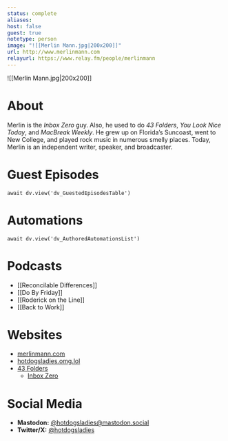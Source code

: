 ```yaml
---
status: complete
aliases: 
host: false
guest: true
notetype: person
image: "![[Merlin Mann.jpg|200x200]]"
url: http://www.merlinmann.com
relayurl: https://www.relay.fm/people/merlinmann
---
```


![[Merlin Mann.jpg|200x200]]

# About
Merlin is the _Inbox Zero_ guy. Also, he used to do _43 Folders_, _You Look Nice Today_, and _MacBreak Weekly_. He grew up on Florida’s Suncoast, went to New College, and played rock music in numerous smelly places. Today, Merlin is an independent writer, speaker, and broadcaster.

# Guest Episodes
```dataviewjs
await dv.view('dv_GuestedEpisodesTable')
```
# Automations
```dataviewjs
await dv.view('dv_AuthoredAutomationsList')
```

# Podcasts
- [[Reconcilable Differences]]
- [[Do By Friday]]
- [[Roderick on the Line]]
- [[Back to Work]]

# Websites
- [merlinmann.com](http://www.merlinmann.com/)
- [hotdogsladies.omg.lol](https://hotdogsladies.omg.lol/)
- [43 Folders](https://www.43folders.com)
	- [Inbox Zero](https://www.43folders.com/43-folders-series-inbox-zero)

# Social Media
- **Mastodon:** [@hotdogsladies@mastodon.social](https://mastodon.social/@hotdogsladies)
- **Twitter/X:** [@hotdogsladies](https://twitter.com/hotdogsladies)